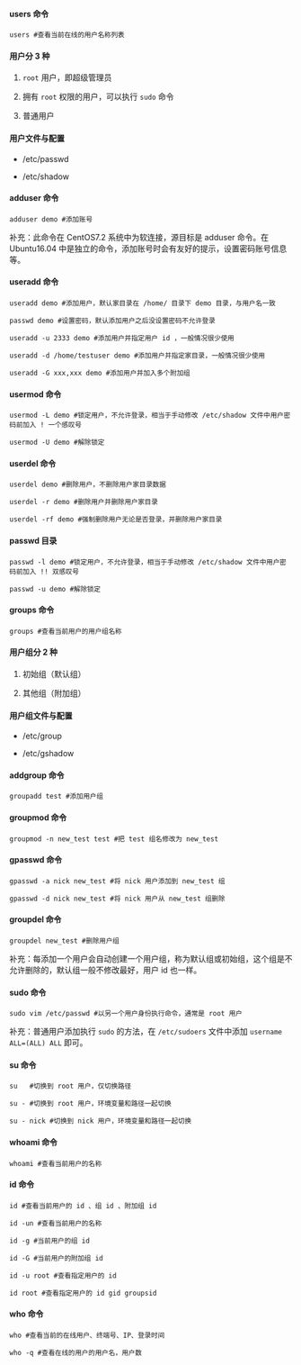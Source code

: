 #### users 命令

```
users #查看当前在线的用户名称列表
```

#### 用户分 3 种

1. `root` 用户，即超级管理员

2. 拥有 `root` 权限的用户，可以执行 `sudo` 命令

3. 普通用户

#### 用户文件与配置

- /etc/passwd

- /etc/shadow

#### adduser 命令

```
adduser demo #添加账号
```

补充：此命令在 CentOS7.2 系统中为软连接，源目标是 adduser 命令。在 Ubuntu16.04 中是独立的命令，添加账号时会有友好的提示，设置密码账号信息等。

#### useradd 命令

```
useradd demo #添加用户，默认家目录在 /home/ 目录下 demo 目录，与用户名一致

passwd demo #设置密码，默认添加用户之后没设置密码不允许登录

useradd -u 2333 demo #添加用户并指定用户 id ，一般情况很少使用

useradd -d /home/testuser demo #添加用户并指定家目录，一般情况很少使用

useradd -G xxx,xxx demo #添加用户并加入多个附加组
```

#### usermod 命令

```
usermod -L demo #锁定用户，不允许登录，相当于手动修改 /etc/shadow 文件中用户密码前加入 ! 一个感叹号

usermod -U demo #解除锁定
```

#### userdel 命令

```
userdel demo #删除用户，不删除用户家目录数据

userdel -r demo #删除用户并删除用户家目录

userdel -rf demo #强制删除用户无论是否登录，并删除用户家目录
```
#### passwd 目录

```
passwd -l demo #锁定用户，不允许登录，相当于手动修改 /etc/shadow 文件中用户密码前加入 !! 双感叹号

passwd -u demo #解除锁定
```

#### groups 命令

```
groups #查看当前用户的用户组名称
```

#### 用户组分 2 种

1. 初始组（默认组）

2. 其他组（附加组）

#### 用户组文件与配置

-  /etc/group

- /etc/gshadow


#### addgroup 命令

```
groupadd test #添加用户组
```

#### groupmod 命令

```
groupmod -n new_test test #把 test 组名修改为 new_test
```

#### gpasswd  命令

```
gpasswd -a nick new_test #将 nick 用户添加到 new_test 组

gpasswd -d nick new_test #将 nick 用户从 new_test 组删除
```

#### groupdel 命令

```
groupdel new_test #删除用户组
```

补充：每添加一个用户会自动创建一个用户组，称为默认组或初始组，这个组是不允许删除的，默认组一般不修改最好，用户 id 也一样。

#### sudo 命令

```
sudo vim /etc/passwd #以另一个用户身份执行命令，通常是 root 用户
```

补充：普通用户添加执行 `sudo` 的方法，在 `/etc/sudoers` 文件中添加 `username ALL=(ALL) ALL` 即可。

#### su 命令

```
su   #切换到 root 用户，仅切换路径

su - #切换到 root 用户，环境变量和路径一起切换

su - nick #切换到 nick 用户，环境变量和路径一起切换
```

#### whoami 命令

```
whoami #查看当前用户的名称
```

#### id 命令

```
id #查看当前用户的 id 、组 id 、附加组 id 

id -un #查看当前用户的名称

id -g #当前用户的组 id

id -G #当前用户的附加组 id

id -u root #查看指定用户的 id

id root #查看指定用户的 id gid groupsid
```

#### who 命令

```
who #查看当前的在线用户、终端号、IP、登录时间

who -q #查看在线的用户的用户名，用户数
```